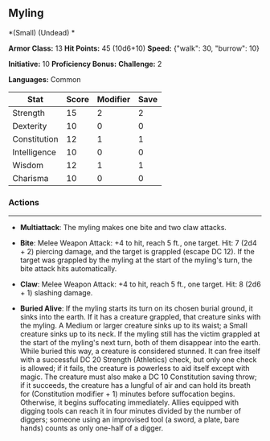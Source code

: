 ## Myling
*(Small) (Undead) *

**Armor Class:** 13
**Hit Points:** 45 (10d6+10)
**Speed:** {"walk": 30, "burrow": 10}

**Initiative:** 10
**Proficiency Bonus:**
**Challenge:** 2

**Languages:** Common



| Stat | Score | Modifier | Save |
| ---- | ---- | ---- | ---- |
| Strength | 15 | 2 | 2 |
| Dexterity | 10 | 0 | 0 |
| Constitution | 12 | 1 | 1 |
| Intelligence | 10 | 0 | 0 |
| Wisdom | 12 | 1 | 1 |
| Charisma | 10 | 0 | 0 |

### Actions
 --- 
- **Multiattack**: The myling makes one bite and two claw attacks.

- **Bite**: Melee Weapon Attack: +4 to hit, reach 5 ft., one target. Hit: 7 (2d4 + 2) piercing damage, and the target is grappled (escape DC 12). If the target was grappled by the myling at the start of the myling's turn, the bite attack hits automatically.

- **Claw**: Melee Weapon Attack: +4 to hit, reach 5 ft., one target. Hit: 8 (2d6 + 1) slashing damage.

- **Buried Alive**: If the myling starts its turn on its chosen burial ground, it sinks into the earth. If it has a creature grappled, that creature sinks with the myling. A Medium or larger creature sinks up to its waist; a Small creature sinks up to its neck. If the myling still has the victim grappled at the start of the myling's next turn, both of them disappear into the earth. While buried this way, a creature is considered stunned. It can free itself with a successful DC 20 Strength (Athletics) check, but only one check is allowed; if it fails, the creature is powerless to aid itself except with magic. The creature must also make a DC 10 Constitution saving throw; if it succeeds, the creature has a lungful of air and can hold its breath for (Constitution modifier + 1) minutes before suffocation begins. Otherwise, it begins suffocating immediately. Allies equipped with digging tools can reach it in four minutes divided by the number of diggers; someone using an improvised tool (a sword, a plate, bare hands) counts as only one-half of a digger.

